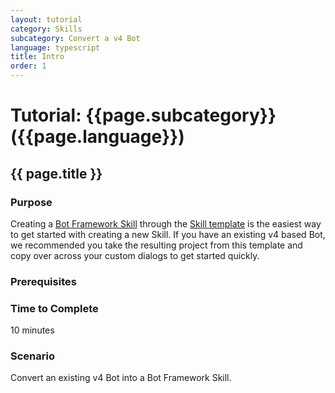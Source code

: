 ```yaml
---
layout: tutorial
category: Skills
subcategory: Convert a v4 Bot
language: typescript
title: Intro
order: 1
---
```


# Tutorial: {{page.subcategory}} ({{page.language}})

## {{ page.title }}

### Purpose

Creating a [Bot Framework Skill]({{site.baseurl}}/overview/skills) through the [Skill template]({{site.baseurl}}/skills/tutorials/create-skill/csharp/1-intro) is the easiest way to get started with creating a new Skill. If you have an existing v4 based Bot, we  recommended you take the resulting project from this template and copy over across your custom dialogs to get started quickly.

### Prerequisites

### Time to Complete

10 minutes

### Scenario

Convert an existing v4 Bot into a Bot Framework Skill.